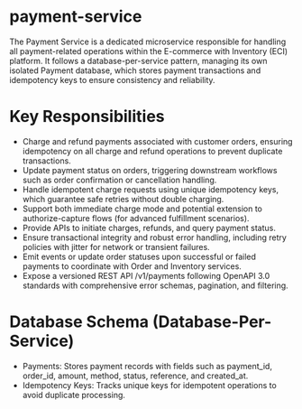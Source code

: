 # payment-service
The Payment Service is a dedicated microservice responsible for handling all payment-related operations within the E-commerce with Inventory (ECI) platform. It follows a database-per-service pattern, managing its own isolated Payment database, which stores payment transactions and idempotency keys to ensure consistency and reliability.

# Key Responsibilities
* Charge and refund payments associated with customer orders, ensuring idempotency on all charge and refund operations to prevent duplicate transactions.
* Update payment status on orders, triggering downstream workflows such as order confirmation or cancellation handling.
* Handle idempotent charge requests using unique idempotency keys, which guarantee safe retries without double charging.
* Support both immediate charge mode and potential extension to authorize-capture flows (for advanced fulfillment scenarios).
* Provide APIs to initiate charges, refunds, and query payment status.
* Ensure transactional integrity and robust error handling, including retry policies with jitter for network or transient failures.
* Emit events or update order statuses upon successful or failed payments to coordinate with Order and Inventory services.
* Expose a versioned REST API /v1/payments following OpenAPI 3.0 standards with comprehensive error schemas, pagination, and filtering.

# Database Schema (Database-Per-Service)
* Payments: Stores payment records with fields such as payment_id, order_id, amount, method, status, reference, and created_at.
* Idempotency Keys: Tracks unique keys for idempotent operations to avoid duplicate processing.

